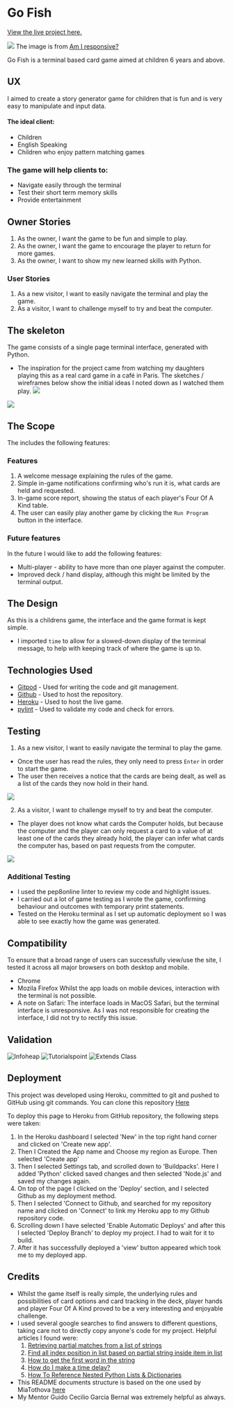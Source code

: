 # Go Fish

[View the live project here.](https://go-fish-ci.herokuapp.com/)

![](https://raw.githubusercontent.com/pieterkdevilliers/go-fish/17dff123f7ca0ffd58b6cc24f609179bf81a2659/docs/images/readme_images/responsive.webp)
The image is from [Am I responsive?](http://ami.responsivedesign.is/)

Go Fish is a terminal based card game aimed at children 6 years and above.

## UX
I aimed to create a story generator game for children that is fun and is very easy to manipulate and input data.

#### The ideal client:
* Children
* English Speaking
* Children who enjoy pattern matching games

### The game will help clients to:
* Navigate easily through the terminal
* Test their short term memory skills
* Provide entertainment

## Owner Stories
1. As the owner, I want the game to be fun and simple to play.
2. As the owner, I want the game to encourage the player to return for more games.
3. As the owner, I want to show my new learned skills with Python.

### User Stories
1. As a new visitor, I want to easily navigate the terminal and play the game.
2. As a visitor, I want to challenge myself to try and beat the computer.

## The skeleton
The game consists of a single page terminal interface, generated with Python.
* The inspiration for the project came from watching my daughters playing this as a real card game in a café in Paris. The sketches / wireframes below show the initial ideas I noted down as I watched them play.
![](https://raw.githubusercontent.com/pieterkdevilliers/go-fish/313bb83a79a02dfc8d3dc4753537a5d2422c9ef4/docs/images/readme-images/list-of-items.webp)

![](https://raw.githubusercontent.com/pieterkdevilliers/go-fish/313bb83a79a02dfc8d3dc4753537a5d2422c9ef4/docs/images/readme-images/flow-diagram.webp)

## The Scope
The includes the following features:

### Features
1. A welcome message explaining the rules of the game.
2. Simple in-game notifications confirming who's run it is, what cards are held and requested.
3. In-game score report, showing the status of each player's Four Of A Kind table.
4. The user can easily play another game by clicking the `Run Program` button in the interface.

### Future features
In the future I would like to add the following features:
* Multi-player - ability to have more than one player against the computer.
* Improved deck / hand display, although this might be limited by the terminal output.

## The Design
As this is a childrens game, the interface and the game format is kept simple.
* I imported `time` to allow for a slowed-down display of the terminal message, to help with keeping track of where the game is up to.

## Technologies Used
* [Gitpod](https://gitpod.io/workspaces) - Used for writing the code and git management.
* [Github](https://github.com/) - Used to host the repository.
* [Heroku](https://id.heroku.com/login) - Used to host the live game.
* [pylint](https://pypi.org/project/pylint/) - Used to validate my code and check for errors.

## Testing
1. As a new visitor, I want to easily navigate the terminal to play the game.
* Once the user has read the rules, they only need to press `Enter` in order to start the game.
* The user then receives a notice that the cards are being dealt, as well as a list of the cards they now hold in their hand.

![](https://raw.githubusercontent.com/pieterkdevilliers/go-fish/ee4d6a689fa2f92590f4253900d059ebf3f559e5/docs/images/readme-images/card-dealing.webp)

2. As a visitor, I want to challenge myself to try and beat the computer.
* The player does not know what cards the Computer holds, but because the computer and the player can only request a card to a value of at least one of the cards they already hold, the player can infer what cards the computer has, based on past requests from the computer.

![](https://raw.githubusercontent.com/pieterkdevilliers/go-fish/ee4d6a689fa2f92590f4253900d059ebf3f559e5/docs/images/readme-images/infer-computer-cards.webp)

 ### Additional Testing
* I used the pep8online linter to review my code and highlight issues.
* I carried out a lot of game testing as I wrote the game, confirming behaviour and outcomes with temporary print statements.
* Tested on the Heroku terminal as I set up automatic deployment so I was able to see exactly how the game was generated.

 ## Compatibility
To ensure that a broad range of users can successfully view/use the site, I tested it across all major browsers on both desktop and mobile.
* Chrome
* Mozila Firefox
Whilst the app loads on mobile devices, interaction with the terminal is not possible.
* A note on Safari: The interface loads in MacOS Safari, but the terminal interface is unresponsive. As I was not responsible for creating the interface, I did not try to rectify this issue.

## Validation
![Infoheap](https://github.com/pieterkdevilliers/go-fish/blob/main/docs/images/readme-images/infoheap.webp)
![Tutorialspoint](https://github.com/pieterkdevilliers/go-fish/blob/main/docs/images/readme-images/infoheap.webp)
![Extends Class](https://github.com/pieterkdevilliers/go-fish/blob/main/docs/images/readme-images/infoheap.webp)

## Deployment
This project was developed using Heroku, committed to git and pushed to GitHub using git commands. You can clone this repository [Here](https://github.com/pieterkdevilliers/go-fish)

To deploy this page to Heroku from GitHub repository, the following steps were taken:

1. In the Heroku dashboard I selected 'New' in the top right hand corner and clicked on 'Create new app'.
2. Then I Created the App name and Choose my region as Europe. Then selected 'Create app'
4. Then I selected Settings tab, and scrolled down to 'Buildpacks'. Here I added 'Python' clicked saved changes and then selected 'Node.js' and saved my changes again.
5. On top of the page I clicked on the 'Deploy' section, and I selected Github as my deployment method.
6. Then I selected 'Connect to Github, and searched for my repository name and clicked on 'Connect' to link my Heroku app to my Github repository code.
7. Scrolling down I have selected 'Enable Automatic Deploys' and after this I selected 'Deploy Branch' to deploy my project. I had to wait for it to build.
8. After it has successfully deployed a 'view' button appeared which took me to my deployed app.

## Credits
* Whilst the game itself is really simple, the underlying rules and possibilities of card options and card tracking in the deck, player hands and player Four Of A Kind proved to be a very interesting and enjoyable challenge. 
* I used several google searches to find answers to different questions, taking care not to directly copy anyone's code for my project. Helpful articles I found were:
   1. [Retrieving partial matches from a list of strings](https://stackoverflow.com/questions/64127075/how-to-retrieve-partial-matches-from-a-list-of-strings)
   2. [Find all index position in list based on partial string inside item in list](https://stackoverflow.com/questions/14849293/find-all-index-position-in-list-based-on-partial-string-inside-item-in-list)
   3. [How to get the first word in the string](https://stackoverflow.com/questions/13750265/how-to-get-the-first-word-in-the-string)
   4. [How do I make a time delay?](https://stackoverflow.com/questions/510348/how-do-i-make-a-time-delay)
   5. [How To Reference Nested Python Lists & Dictionaries](https://packetpushers.net/how-to-reference-nested-python-lists-dictionaries/)
* This README documents structure is based on the one used by MiaTothova [here](https://github.com/MiaTothova/story-vault)
* My Mentor Guido Cecilio Garcia Bernal was extremely helpful as always.
